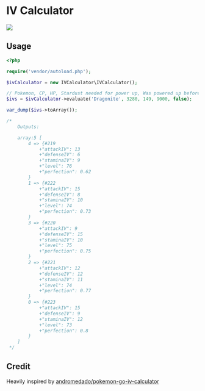 # IV Calculator

![](https://img.shields.io/codeship/76c62ad0-4942-0134-a5b9-16ec256c4313.svg)

## Usage
```php
<?php

require('vendor/autoload.php');

$ivCalculator = new IVCalculator\IVCalculator();

// Pokemon, CP, HP, Stardust needed for power up, Was powered up before?
$ivs = $ivCalculator->evaluate('Dragonite', 3280, 149, 9000, false);

var_dump($ivs->toArray());

/*
    Outputs:

    array:5 [
        4 => {#219
            +"attackIV": 13
            +"defenseIV": 6
            +"staminaIV": 9
            +"level": 76
            +"perfection": 0.62
        }
        1 => {#222
            +"attackIV": 15
            +"defenseIV": 8
            +"staminaIV": 10
            +"level": 74
            +"perfection": 0.73
        }
        3 => {#220
            +"attackIV": 9
            +"defenseIV": 15
            +"staminaIV": 10
            +"level": 75
            +"perfection": 0.75
        }
        2 => {#221
            +"attackIV": 12
            +"defenseIV": 12
            +"staminaIV": 11
            +"level": 74
            +"perfection": 0.77
        }
        0 => {#223
            +"attackIV": 15
            +"defenseIV": 9
            +"staminaIV": 12
            +"level": 73
            +"perfection": 0.8
        }
    ]
 */

```

## Credit

Heavily inspired by [andromedado/pokemon-go-iv-calculator](https://github.com/andromedado/pokemon-go-iv-calculator)
